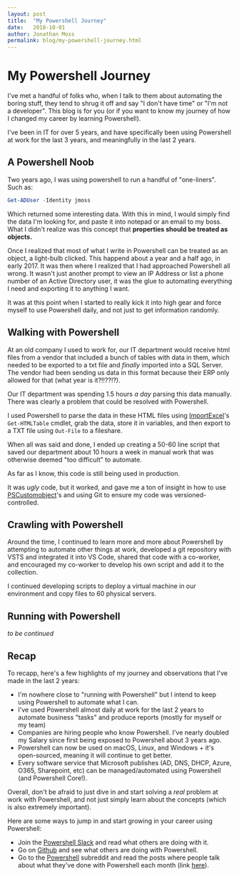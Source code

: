 ```yaml
---
layout: post
title:  "My Powershell Journey"
date:   2018-10-01
author: Jonathan Moss
permalink: blog/my-powershell-journey.html
---
```


# My Powershell Journey

I've met a handful of folks who, when I talk to them about automating the boring stuff, they tend to shrug it off and say "I don't have time" or "I'm not a developer". This blog is for you (or if you want to know my journey of how I changed my career by learning Powershell).

I've been in IT for over 5 years, and have specifically been using Powershell at work for the last 3 years, and meaningfully in the last 2 years.  

## A Powershell Noob

Two years ago, I was using powershell to run a handful of "one-liners". Such as:

```powershell
Get-ADUser -Identity jmoss
```

Which returned some interesting data. With this in mind, I would simply find the data I'm looking for, and paste it into notepad or an email to my boss. What I didn't realize was this concept that **properties should be treated as objects.**

Once I realized that most of what I write in Powershell can be treated as an object, a light-bulb clicked. This happend about a year and a half ago, in early 2017. It was then where I realized that I had approached Powershell all wrong. It wasn't just another prompt to view an IP Address or list a phone number of an Active Directory user, it was the glue to automating everything I need and exporting it to anything I want.

It was at this point when I started to really kick it into high gear and force myself to use Powershell daily, and not just to get information randomly.

## Walking with Powershell

At an old company I used to work for, our IT department would receive html files from a vendor that included a bunch of tables with data in them, which needed to be exported to a txt file and *finally* imported into a SQL Server. The vendor had been sending us data in this format because their ERP only allowed for that (what year is it?!!??!?).

Our IT department was spending 1.5 hours *a day* parsing this data manually. There was clearly a problem that could be resolved with Powershell.

I used Powershell to parse the data in these HTML files using [ImportExcel](https://github.com/dfinke/ImportExcel)'s `Get-HTMLTable` cmdlet, grab the data, store it in variables, and then export to a TXT file using `Out-File` to a fileshare.

When all was said and done, I ended up creating a 50-60 line script that saved our department about 10 hours a week in manual work that was otherwise deemed "too difficult" to automate.

As far as I know, this code is still being used in production.

It was *ugly* code, but it worked, and gave me a ton of insight in how to use [PSCustomobject](https://kevinmarquette.github.io/2016-10-28-powershell-everything-you-wanted-to-know-about-pscustomobject/)'s and using Git to ensure my code was versioned-controlled.

## Crawling with Powershell

Around the time, I continued to learn more and more about Powershell by attempting to automate other things at work, developed a git repository with VSTS and integrated it into VS Code, shared that code with a co-worker, and encouraged my co-worker to develop his own script and add it to the collection.

I continued developing scripts to deploy a virtual machine in our environment and copy files to 60 physical servers. 

## Running with Powershell

*to be continued*

## Recap

To recapp, here's a few highlights of my journey and observations that I've made in the last 2 years:

- I'm nowhere close to "running with Powershell" but I intend to keep using Powershell to automate what I can.
- I've used Powershell almost daily at work for the last 2 years to automate business "tasks" and produce reports (mostly for myself or my team)
- Companies are hiring people who know Powershell. I've nearly doubled my Salary since first being exposed to Powershell about 3 years ago.
- Powershell can now be used on macOS, Linux, and Windows + it's open-sourced, meaning it will continue to get better.
- Every software service that Microsoft publishes (AD, DNS, DHCP, Azure, O365, Sharepoint, etc) can be managed/automated using Powershell (and Powershell Core!).

Overall, don't be afraid to just dive in and start solving a *real* problem at work with Powershell, and not just simply learn about the concepts (which is also extremely important).

Here are some ways to jump in and start growing in your career using Powershell:

- Join the [Powershell Slack](http://slack.poshcode.org/) and read what others are doing with it.
- Go on [Github](https://github.com/trending/powershell) and see what others are doing with Powershell.
- Go to the [Powershell](https://www.reddit.com/r/powershell) subreddit and read the posts where people talk about what they've done with Powershell each month (link [here](https://old.reddit.com/r/PowerShell/search?q=what+have+you+done&restrict_sr=on&sort=relevance&t=all)).